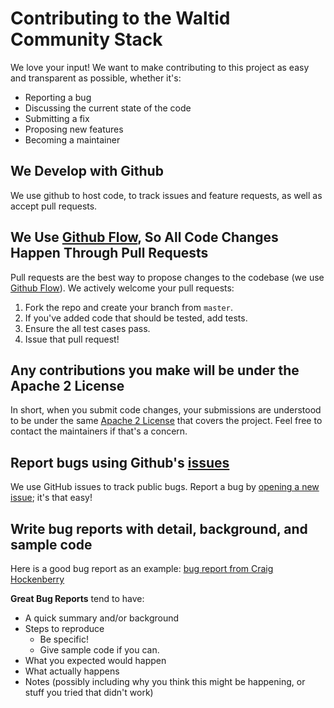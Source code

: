 # Contributing to the Waltid Community Stack

We love your input! We want to make contributing to this project as easy and transparent as possible, whether it's:

- Reporting a bug
- Discussing the current state of the code
- Submitting a fix
- Proposing new features
- Becoming a maintainer

## We Develop with Github

We use github to host code, to track issues and feature requests, as well as accept pull requests.

## We Use [Github Flow](https://guides.github.com/introduction/flow/index.html), So All Code Changes Happen Through Pull Requests

Pull requests are the best way to propose changes to the codebase (we
use [Github Flow](https://guides.github.com/introduction/flow/index.html)). We actively welcome your pull requests:

1. Fork the repo and create your branch from `master`.
2. If you've added code that should be tested, add tests.
3. Ensure the all test cases pass.
4. Issue that pull request!

## Any contributions you make will be under the Apache 2 License

In short, when you submit code changes, your submissions are understood to be under the
same [Apache 2 License](https://choosealicense.com/licenses/apache-2.0/) that covers the project. Feel free to contact
the maintainers if that's a concern.

## Report bugs using Github's [issues](https://github.com/walt-id/waltid-identity/issues)

We use GitHub issues to track public bugs. Report a bug
by [opening a new issue](https://github.com/walt-id/waltid-identity/issues/new); it's that easy!

## Write bug reports with detail, background, and sample code

Here is a good bug report as an example: [bug report from Craig Hockenberry](http://www.openradar.me/11905408)

**Great Bug Reports** tend to have:

- A quick summary and/or background
- Steps to reproduce
    - Be specific!
    - Give sample code if you can.
- What you expected would happen
- What actually happens
- Notes (possibly including why you think this might be happening, or stuff you tried that didn't work)

